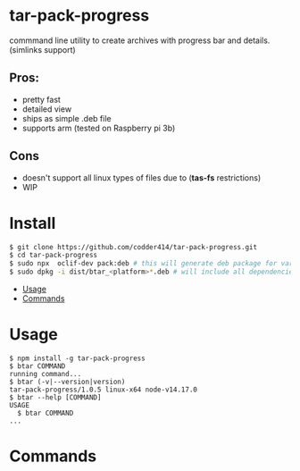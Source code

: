 tar-pack-progress
=================

commmand line utility to create archives with progress bar and details. (simlinks support)
## Pros:
- pretty fast
- detailed view
- ships as simple .deb file
- supports arm (tested on Raspberry pi 3b)
## Cons
- doesn't support all linux types of files due to (**tas-fs** restrictions)
- WIP
# Install
```Bash
$ git clone https://github.com/codder414/tar-pack-progress.git
$ cd tar-pack-progress
$ sudo npx  oclif-dev pack:deb # this will generate deb package for various platforms (amd64 and arm64 for now)
$ sudo dpkg -i dist/btar_<platform>*.deb # will include all dependencies (including nodejs itself!)
```

<!-- toc -->
* [Usage](#usage)
* [Commands](#commands)
<!-- tocstop -->
# Usage
<!-- usage -->
```sh-session
$ npm install -g tar-pack-progress
$ btar COMMAND
running command...
$ btar (-v|--version|version)
tar-pack-progress/1.0.5 linux-x64 node-v14.17.0
$ btar --help [COMMAND]
USAGE
  $ btar COMMAND
...
```
<!-- usagestop -->
# Commands
<!-- commands -->

<!-- commandsstop -->
